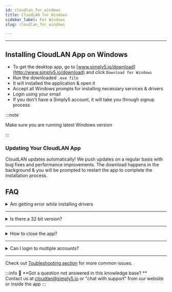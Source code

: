 ```yaml
---
id: cloudlan_for_windows
title: CloudLAN for Windows
sidebar_label: For Windows
slug: cloudlan_for_windows

---
```

---
## Installing CloudLAN App on Windows
- To get the desktop app, go to [www.simply5.io/download](http://www.simply5.io/download) and click `Download for Windows`
- Run the downloaded `.exe file`
- It will installed the application & open it
- Accept all Windows prompts for installing necessary services & drivers
- Login using your email
- If you don't have a Simply5 account, it will take you through signup process



:::note

Make sure you are running latest Windows version <br />


:::


### Updating Your CloudLAN App  
CloudLAN updates automatically! We push updates on a regular basis with bug fixes and performance improvements. The download happens in the background & you will be prompted to restart the app to complete the installation process.

## FAQ
<details>
 <summary> Am getting error while installing drivers </summary> 
 Answer: Most cases, restarting your systems after installing CloudLAN App should solve most of the issues. Restart is recommended when installing the app on Windows server edition.
</details>

---
<details>
<summary>  Is there a 32 bit version? </summary>
 Answer:    It is in the roadmap, plz upvote 
</details>

---
 <details>
 <summary> How to close the app? </summary> 
 Answer:    Since CloudLAN is a connectivity app closing or minimizing the app, will minimize it to the Notification area. You need to right-click on the icon & close the app  
</details>

---
 <details>
 <summary> Can I login to multiple accounts? </summary> 
 Answer: No, Currently we only support running 1 instance of app 
</details>

---
Check out [Toubleshooting section](../../help_support/troubleshooting.md) for more common issues.

:::info
:information_desk_person: **Got a question not answered in this knowledge base? ** <br />
Contact us at [cloudlan@simply5.io](mailto:cloudlan@simply5.io) or "chat with support" from our website or inside the app
:::